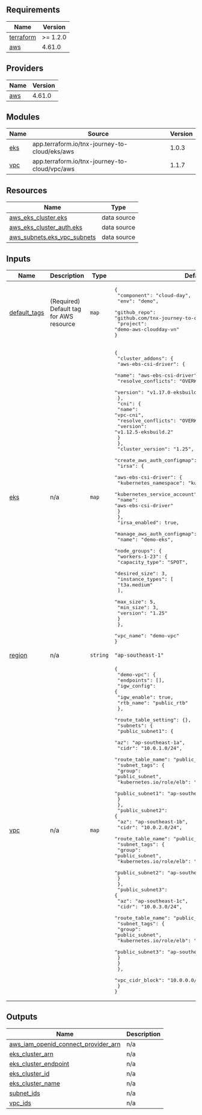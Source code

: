 <!-- BEGIN_TF_DOCS -->
## Requirements

| Name | Version |
|------|---------|
| <a name="requirement_terraform"></a> [terraform](#requirement\_terraform) | >= 1.2.0 |
| <a name="requirement_aws"></a> [aws](#requirement\_aws) | 4.61.0 |

## Providers

| Name | Version |
|------|---------|
| <a name="provider_aws"></a> [aws](#provider\_aws) | 4.61.0 |

## Modules

| Name | Source | Version |
|------|--------|---------|
| <a name="module_eks"></a> [eks](#module\_eks) | app.terraform.io/tnx-journey-to-cloud/eks/aws | 1.0.3 |
| <a name="module_vpc"></a> [vpc](#module\_vpc) | app.terraform.io/tnx-journey-to-cloud/vpc/aws | 1.1.7 |

## Resources

| Name | Type |
|------|------|
| [aws_eks_cluster.eks](https://registry.terraform.io/providers/hashicorp/aws/4.61.0/docs/data-sources/eks_cluster) | data source |
| [aws_eks_cluster_auth.eks](https://registry.terraform.io/providers/hashicorp/aws/4.61.0/docs/data-sources/eks_cluster_auth) | data source |
| [aws_subnets.eks_vpc_subnets](https://registry.terraform.io/providers/hashicorp/aws/4.61.0/docs/data-sources/subnets) | data source |

## Inputs

| Name | Description | Type | Default | Required |
|------|-------------|------|---------|:--------:|
| <a name="input_default_tags"></a> [default\_tags](#input\_default\_tags) | (Required) Default tag for AWS resource | `map` | <pre>{<br>  "component": "cloud-day",<br>  "env": "demo",<br>  "github_repo": "github.com/tnx-journey-to-cloud/demo-aws-cloudday-vn",<br>  "project": "demo-aws-cloudday-vn"<br>}</pre> | no |
| <a name="input_eks"></a> [eks](#input\_eks) | n/a | `map` | <pre>{<br>  "cluster_addons": {<br>    "aws-ebs-csi-driver": {<br>      "name": "aws-ebs-csi-driver",<br>      "resolve_conflicts": "OVERWRITE",<br>      "version": "v1.17.0-eksbuild.1"<br>    },<br>    "cni": {<br>      "name": "vpc-cni",<br>      "resolve_conflicts": "OVERWRITE",<br>      "version": "v1.12.5-eksbuild.2"<br>    }<br>  },<br>  "cluster_version": "1.25",<br>  "create_aws_auth_configmap": false,<br>  "irsa": {<br>    "aws-ebs-csi-driver": {<br>      "kubernetes_namespace": "kube-system",<br>      "kubernetes_service_account": "ebscsi-controller-sa",<br>      "name": "aws-ebs-csi-driver"<br>    }<br>  },<br>  "irsa_enabled": true,<br>  "manage_aws_auth_configmap": true,<br>  "name": "demo-eks",<br>  "node_groups": {<br>    "workers-1-23": {<br>      "capacity_type": "SPOT",<br>      "desired_size": 3,<br>      "instance_types": [<br>        "t3a.medium"<br>      ],<br>      "max_size": 5,<br>      "min_size": 3,<br>      "version": "1.25"<br>    }<br>  },<br>  "vpc_name": "demo-vpc"<br>}</pre> | no |
| <a name="input_region"></a> [region](#input\_region) | n/a | `string` | `"ap-southeast-1"` | no |
| <a name="input_vpc"></a> [vpc](#input\_vpc) | n/a | `map` | <pre>{<br>  "demo-vpc": {<br>    "endpoints": [],<br>    "igw_config": {<br>      "igw_enable": true,<br>      "rtb_name": "public_rtb"<br>    },<br>    "route_table_setting": {},<br>    "subnets": {<br>      "public_subnet1": {<br>        "az": "ap-southeast-1a",<br>        "cidr": "10.0.1.0/24",<br>        "route_table_name": "public_rtb",<br>        "subnet_tags": {<br>          "group": "public_subnet",<br>          "kubernetes.io/role/elb": "1",<br>          "public_subnet1": "ap-southeast-1a"<br>        }<br>      },<br>      "public_subnet2": {<br>        "az": "ap-southeast-1b",<br>        "cidr": "10.0.2.0/24",<br>        "route_table_name": "public_rtb",<br>        "subnet_tags": {<br>          "group": "public_subnet",<br>          "kubernetes.io/role/elb": "1",<br>          "public_subnet2": "ap-southeast-1b"<br>        }<br>      },<br>      "public_subnet3": {<br>        "az": "ap-southeast-1c",<br>        "cidr": "10.0.3.0/24",<br>        "route_table_name": "public_rtb",<br>        "subnet_tags": {<br>          "group": "public_subnet",<br>          "kubernetes.io/role/elb": "1",<br>          "public_subnet3": "ap-southeast-1c"<br>        }<br>      }<br>    },<br>    "vpc_cidr_block": "10.0.0.0/16"<br>  }<br>}</pre> | no |

## Outputs

| Name | Description |
|------|-------------|
| <a name="output_aws_iam_openid_connect_provider_arn"></a> [aws\_iam\_openid\_connect\_provider\_arn](#output\_aws\_iam\_openid\_connect\_provider\_arn) | n/a |
| <a name="output_eks_cluster_arn"></a> [eks\_cluster\_arn](#output\_eks\_cluster\_arn) | n/a |
| <a name="output_eks_cluster_endpoint"></a> [eks\_cluster\_endpoint](#output\_eks\_cluster\_endpoint) | n/a |
| <a name="output_eks_cluster_id"></a> [eks\_cluster\_id](#output\_eks\_cluster\_id) | n/a |
| <a name="output_eks_cluster_name"></a> [eks\_cluster\_name](#output\_eks\_cluster\_name) | n/a |
| <a name="output_subnet_ids"></a> [subnet\_ids](#output\_subnet\_ids) | n/a |
| <a name="output_vpc_ids"></a> [vpc\_ids](#output\_vpc\_ids) | n/a |
<!-- END_TF_DOCS -->